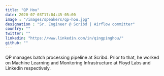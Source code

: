 ```yaml
---
title: "QP Hou"
date: 2020-07-03T17:04:45-05:00
image : "/images/speakers/qp-hou.jpg"
designation : "Sr. Engineer @ Scribd | Airflow committer"
country: ""
twitter: ""
linkedin: "https://www.linkedin.com/in/qingpinghou/"
github: ""
---
```


QP manages batch processing pipeline at Scribd. Prior to that, he worked on Machine Learning and Monitoring Infrastructure at Floyd Labs and Linkedin respectively.